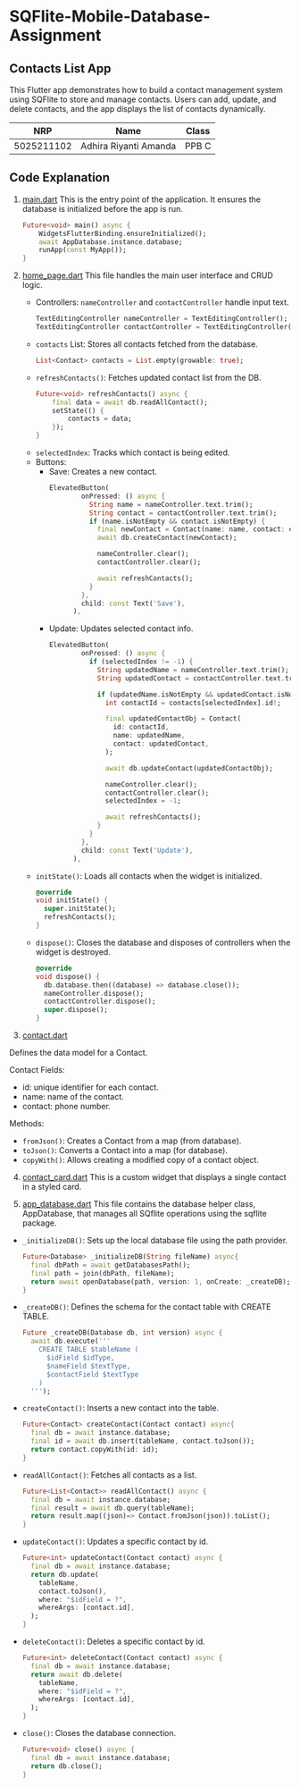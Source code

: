 # SQFlite-Mobile-Database-Assignment

## Contacts List App
This Flutter app demonstrates how to build a contact management system using SQFlite to store and manage contacts. Users can add, update, and delete contacts, and the app displays the list of contacts dynamically.

| NRP        | Name                        | Class
| ---------- | --------------------------- | -------
| 5025211102 | Adhira Riyanti Amanda       | PPB C

## Code Explanation
1. [main.dart](/lib/main.dart)
This is the entry point of the application. It ensures the database is initialized before the app is run.

    ```dart
    Future<void> main() async {
        WidgetsFlutterBinding.ensureInitialized();
        await AppDatabase.instance.database;
        runApp(const MyApp());
    }
    ```

2. [home_page.dart](/lib/home_page.dart)
This file handles the main user interface and CRUD logic.

    - Controllers: `nameController` and `contactController` handle input text.
        ```dart
        TextEditingController nameController = TextEditingController();
        TextEditingController contactController = TextEditingController();
        ```
    - `contacts` List: Stores all contacts fetched from the database.
      ```dart
      List<Contact> contacts = List.empty(growable: true);
      ```
    - `refreshContacts()`: Fetches updated contact list from the DB.
      ```dart
      Future<void> refreshContacts() async {
          final data = await db.readAllContact();
          setState(() {
              contacts = data;
          });
      }
      ```
    - `selectedIndex`: Tracks which contact is being edited.
    - Buttons:
        - Save: Creates a new contact.
          ```dart
          ElevatedButton(
                  onPressed: () async {
                    String name = nameController.text.trim();
                    String contact = contactController.text.trim();
                    if (name.isNotEmpty && contact.isNotEmpty) {
                      final newContact = Contact(name: name, contact: contact);
                      await db.createContact(newContact);

                      nameController.clear();
                      contactController.clear();

                      await refreshContacts();
                    }
                  },
                  child: const Text('Save'),
                ),
          ```
        - Update: Updates selected contact info.
          ```dart
          ElevatedButton(
                  onPressed: () async {
                    if (selectedIndex != -1) {
                      String updatedName = nameController.text.trim();
                      String updatedContact = contactController.text.trim();

                      if (updatedName.isNotEmpty && updatedContact.isNotEmpty) {
                        int contactId = contacts[selectedIndex].id!;

                        final updatedContactObj = Contact(
                          id: contactId,
                          name: updatedName,
                          contact: updatedContact,
                        );

                        await db.updateContact(updatedContactObj);

                        nameController.clear();
                        contactController.clear();
                        selectedIndex = -1;

                        await refreshContacts();
                      }
                    }
                  },
                  child: const Text('Update'),
                ),
          ```
    - `initState()`: Loads all contacts when the widget is initialized.
      ```dart
      @override
      void initState() {
        super.initState();
        refreshContacts();
      }
      ```
    - `dispose()`: Closes the database and disposes of controllers when the widget is destroyed.
      ```dart
      @override
      void dispose() {
        db.database.then((database) => database.close());
        nameController.dispose();
        contactController.dispose();
        super.dispose();
      }
      ```

3. [contact.dart](/lib/contact.dart)

Defines the data model for a Contact. 

Contact Fields:
- id: unique identifier for each contact.
- name: name of the contact.
- contact: phone number.

Methods:
- `fromJson()`: Creates a Contact from a map (from database).
- `toJson()`: Converts a Contact into a map (for database).
- `copyWith()`: Allows creating a modified copy of a contact object.

4. [contact_card.dart](/lib/contact_card.dart)
This is a custom widget that displays a single contact in a styled card.

5. [app_database.dart](/lib/app_database.dart)
This file contains the database helper class, AppDatabase, that manages all SQflite operations using the sqflite package.
- `_initializeDB()`: Sets up the local database file using the path provider.
  ```dart
  Future<Database> _initializeDB(String fileName) async{
    final dbPath = await getDatabasesPath();
    final path = join(dbPath, fileName);
    return await openDatabase(path, version: 1, onCreate: _createDB);
  }
  ```
- `_createDB()`: Defines the schema for the contact table with CREATE TABLE.
  ```dart
  Future _createDB(Database db, int version) async {
    await db.execute('''
      CREATE TABLE $tableName (
        $idField $idType,
        $nameField $textType,
        $contactField $textType
      )
    ''');
  ```
- `createContact()`: Inserts a new contact into the table.
  ```dart
  Future<Contact> createContact(Contact contact) async{
    final db = await instance.database;
    final id = await db.insert(tableName, contact.toJson());
    return contact.copyWith(id: id);
  }
  ```
- `readAllContact()`: Fetches all contacts as a list.
  ```dart
  Future<List<Contact>> readAllContact() async {
    final db = await instance.database;
    final result = await db.query(tableName);
    return result.map((json)=> Contact.fromJson(json)).toList();
  }
  ```
- `updateContact()`: Updates a specific contact by id.
  ```dart
  Future<int> updateContact(Contact contact) async {
    final db = await instance.database;
    return db.update(
      tableName,
      contact.toJson(),
      where: "$idField = ?",
      whereArgs: [contact.id],
    );
  }
  ```
- `deleteContact()`: Deletes a specific contact by id.
  ```dart
  Future<int> deleteContact(Contact contact) async {
    final db = await instance.database;
    return await db.delete(
      tableName,
      where: "$idField = ?",
      whereArgs: [contact.id],
    );
  }
  ```
- `close()`: Closes the database connection.
  ```dart
  Future<void> close() async {
    final db = await instance.database;
    return db.close();
  }
  ```

